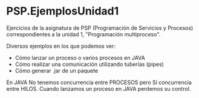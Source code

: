 # PSP.EjemplosUnidad1
Ejercicios de la asignatura de PSP (Programación de Servicios y Procesos) correspondientes a la unidad 1, "Programación multiproceso".

Diversos ejemplos en los que podemos ver:

- Cómo lanzar un proceso o varios procesos en JAVA
- Cómo realizar una comunicación utilizando tuberías (pipes)
- Cómo generar .jar de un paquete

En JAVA No tenemos concurrencia entre PROCESOS pero Sí concurrencia entre HILOS. Cuando lanzamos un proceso en JAVA perdemos su control.
